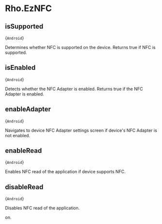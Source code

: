 # Rho.EzNFC## isSupported{`Android`}Determines whether NFC is supported on the device. Returns true if NFC is supported.## isEnabled{`Android`}Detects whether the NFC Adapter is enabled. Returns true if the NFC Adapter is enabled.## enableAdapter{`Android`}Navigates to device NFC Adapter settings screen if device's NFC Adapter is not enabled.## enableRead{`Android`}Enables NFC read of the application if device supports NFC.## disableRead{`Android`}Disables NFC read of the application.on.